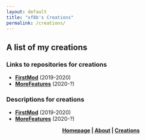 ```yaml
---
layout: default
title: "xf8b's Creations"
permalink: /creations/
---
```

## A list of my creations
### Links to repositories for creations
* [**FirstMod**](https://github.com/xf8b/FirstMod-v2-Remastered-Forge) (2019-2020)
* [**MoreFeatures**](https://github.com/xf8b/MoreFeatures) (2020-?)

### Descriptions for creations
* [**FirstMod**](https://xf8b.github.io/creations/firstmod/) (2019-2020)  
* [**MoreFeatures**](https://xf8b.github.io/creations/morefeatures/) (2020-?)  
<p align="center">
  <strong> <a href="https://xf8b.github.io">Homepage</a> | <a href="https://xf8b.github.io/about/">About</a> | <a href="https://xf8b.github.io/creations/">Creations</a> </strong>
</p>

